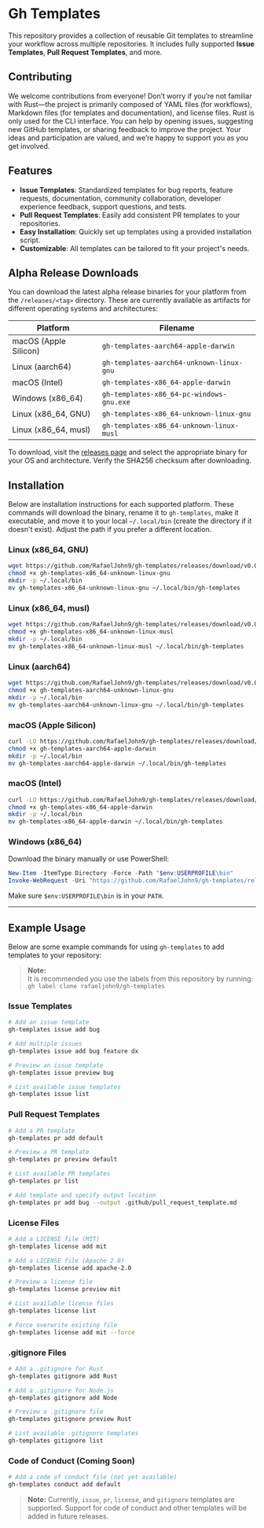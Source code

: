 # Gh Templates

This repository provides a collection of reusable Git templates to streamline your workflow across multiple repositories. It includes fully supported **Issue Templates**, **Pull Request Templates**, and more.

## Contributing

We welcome contributions from everyone! Don’t worry if you’re not familiar with Rust—the project is primarily composed of YAML files (for workflows), Markdown files (for templates and documentation), and license files. Rust is only used for the CLI interface. You can help by opening issues, suggesting new GitHub templates, or sharing feedback to improve the project. Your ideas and participation are valued, and we’re happy to support you as you get involved.

## Features

- **Issue Templates**: Standardized templates for bug reports, feature requests, documentation, community collaboration, developer experience feedback, support questions, and tests.
- **Pull Request Templates**: Easily add consistent PR templates to your repositories.
- **Easy Installation**: Quickly set up templates using a provided installation script.
- **Customizable**: All templates can be tailored to fit your project's needs.

## Alpha Release Downloads

You can download the latest alpha release binaries for your platform from the `/releases/<tag>` directory. These are currently available as artifacts for different operating systems and architectures:

| Platform                          | Filename                                    |
|------------------------------------|---------------------------------------------|
| macOS (Apple Silicon)              | `gh-templates-aarch64-apple-darwin`        |
| Linux (aarch64)                    | `gh-templates-aarch64-unknown-linux-gnu`   |
| macOS (Intel)                      | `gh-templates-x86_64-apple-darwin`         |
| Windows (x86_64)                   | `gh-templates-x86_64-pc-windows-gnu.exe`   |
| Linux (x86_64, GNU)                | `gh-templates-x86_64-unknown-linux-gnu`    |
| Linux (x86_64, musl)               | `gh-templates-x86_64-unknown-linux-musl`   |

To download, visit the [releases page](https://github.com/rafaeljohn9/gh-templates/releases) and select the appropriate binary for your OS and architecture. Verify the SHA256 checksum after downloading.

## Installation

Below are installation instructions for each supported platform. These commands will download the binary, rename it to `gh-templates`, make it executable, and move it to your local `~/.local/bin` (create the directory if it doesn't exist). Adjust the path if you prefer a different location.

### Linux (x86_64, GNU)

```sh
wget https://github.com/RafaelJohn9/gh-templates/releases/download/v0.0.55/gh-templates-x86_64-unknown-linux-gnu
chmod +x gh-templates-x86_64-unknown-linux-gnu
mkdir -p ~/.local/bin
mv gh-templates-x86_64-unknown-linux-gnu ~/.local/bin/gh-templates
```

### Linux (x86_64, musl)

```sh
wget https://github.com/RafaelJohn9/gh-templates/releases/download/v0.0.55/gh-templates-x86_64-unknown-linux-musl
chmod +x gh-templates-x86_64-unknown-linux-musl
mkdir -p ~/.local/bin
mv gh-templates-x86_64-unknown-linux-musl ~/.local/bin/gh-templates
```

### Linux (aarch64)

```sh
wget https://github.com/RafaelJohn9/gh-templates/releases/download/v0.0.55/gh-templates-aarch64-unknown-linux-gnu
chmod +x gh-templates-aarch64-unknown-linux-gnu
mkdir -p ~/.local/bin
mv gh-templates-aarch64-unknown-linux-gnu ~/.local/bin/gh-templates
```

### macOS (Apple Silicon)

```sh
curl -LO https://github.com/RafaelJohn9/gh-templates/releases/download/v0.0.55/gh-templates-aarch64-apple-darwin
chmod +x gh-templates-aarch64-apple-darwin
mkdir -p ~/.local/bin
mv gh-templates-aarch64-apple-darwin ~/.local/bin/gh-templates
```

### macOS (Intel)

```sh
curl -LO https://github.com/RafaelJohn9/gh-templates/releases/download/v0.0.55/gh-templates-x86_64-apple-darwin
chmod +x gh-templates-x86_64-apple-darwin
mkdir -p ~/.local/bin
mv gh-templates-x86_64-apple-darwin ~/.local/bin/gh-templates
```

### Windows (x86_64)

Download the binary manually or use PowerShell:

```powershell
New-Item -ItemType Directory -Force -Path "$env:USERPROFILE\bin"
Invoke-WebRequest -Uri "https://github.com/RafaelJohn9/gh-templates/releases/download/v0.0.55/gh-templates-x86_64-pc-windows-gnu.exe" -OutFile "$env:USERPROFILE\bin\gh-templates.exe"
```

Make sure `$env:USERPROFILE\bin` is in your `PATH`.

---

## Example Usage

Below are some example commands for using `gh-templates` to add templates to your repository:

> **Note:**  
> It is recommended you use the labels from this repository by running:  
> `gh label clone rafaeljohn9/gh-templates`

### Issue Templates

```sh
# Add an issue template
gh-templates issue add bug

# Add multiple issues
gh-templates issue add bug feature dx

# Preview an issue template
gh-templates issue preview bug

# List available issue templates
gh-templates issue list
```

### Pull Request Templates

```sh
# Add a PR template
gh-templates pr add default

# Preview a PR template
gh-templates pr preview default

# List available PR templates
gh-templates pr list

# Add template and specify output location
gh-templates pr add bug --output .github/pull_request_template.md
```

### License Files

```sh
# Add a LICENSE file (MIT)
gh-templates license add mit

# Add a LICENSE file (Apache 2.0)
gh-templates license add apache-2.0

# Preview a license file
gh-templates license preview mit

# List available license files
gh-templates license list

# Force overwrite existing file
gh-templates license add mit --force
```

### .gitignore Files

```sh
# Add a .gitignore for Rust
gh-templates gitignore add Rust

# Add a .gitignore for Node.js
gh-templates gitignore add Node

# Preview a .gitignore file
gh-templates gitignore preview Rust

# List available .gitignore templates
gh-templates gitignore list
```

### Code of Conduct (Coming Soon)

```sh
# Add a code of conduct file (not yet available)
gh-templates conduct add default
```

> **Note:** Currently, `issue`, `pr`, `license`, and `gitignore` templates are supported. Support for code of conduct and other templates will be added in future releases.
